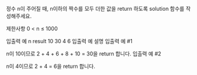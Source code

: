 정수 n이 주어질 때, n이하의 짝수를 모두 더한 값을 return 하도록 solution 함수를 작성해주세요.

제한사항
0 < n ≤ 1000

입출력 예
n	result
10	30
4	6
입출력 예 설명
입출력 예 #1

n이 10이므로 2 + 4 + 6 + 8 + 10 = 30을 return 합니다.
입출력 예 #2

n이 4이므로 2 + 4 = 6을 return 합니다.